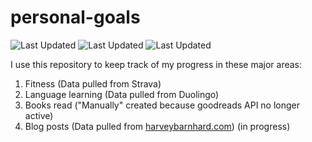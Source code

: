 # personal-goals
![Last Updated](https://img.shields.io/date/1611804487?color=FC4C02&label=Fitness%20Updated&logo=strava)
![Last Updated](https://img.shields.io/date/1611804487?color=7ac70c&label=Language%20Updated&logo=duolingo)
![Last Updated](https://img.shields.io/date/1611804487?color=e9e5cd&label=Books%20Updated&logo=goodreads)

I use this repository to keep track of my progress in these major areas:

1. Fitness (Data pulled from Strava)
2. Language learning (Data pulled from Duolingo)
3. Books read ("Manually" created because goodreads API no longer active)
4. Blog posts (Data pulled from [harveybarnhard.com](https://harveybarnhard.com)) (in progress)

